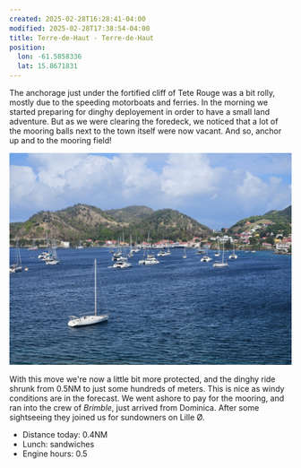 ```yaml
---
created: 2025-02-28T16:28:41-04:00
modified: 2025-02-28T17:38:54-04:00
title: Terre-de-Haut - Terre-de-Haut
position:
  lon: -61.5858336
  lat: 15.8671831
---
```

The anchorage just under the fortified cliff of Tete Rouge was a bit rolly, mostly due to the speeding motorboats and ferries. In the morning we started preparing for dinghy deployement in order to have a small land adventure. But as we were clearing the foredeck, we noticed that a lot of the mooring balls next to the town itself were now vacant. And so, anchor up and to the mooring field!

![Image](../2025/20250228_150404.jpg)

With this move we're now a little bit more protected, and the dinghy ride shrunk from 0.5NM to just some hundreds of meters. This is nice as windy conditions are in the forecast. We went ashore to pay for the mooring, and ran into the crew of _Brimble_, just arrived from Dominica. After some sightseeing they joined us for sundowners on Lille Ø.

* Distance today: 0.4NM
* Lunch: sandwiches
* Engine hours: 0.5
